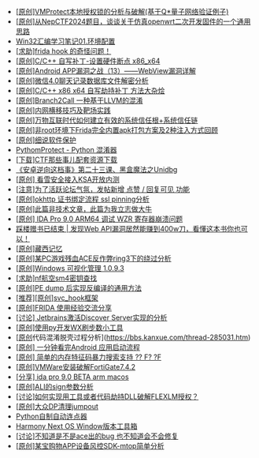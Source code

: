 + [[原创]VMProtect本地授权锁的分析与破解(基于Q*量子网络验证例子)](https://bbs.kanxue.com/thread-285076.htm)
+ [[原创]从NepCTF2024题目，谈谈关于仿真openwrt二次开发固件的一个通用思路](https://bbs.kanxue.com/thread-284126.htm)
+ [Win32汇编学习笔记01.环境配置](https://bbs.kanxue.com/thread-285079.htm)
+ [[求助]frida hook 的奇怪问题！](https://bbs.kanxue.com/thread-284754.htm)
+ [[原创]C/C++ 自写补丁-设置硬件断点 x86_x64](https://bbs.kanxue.com/thread-283839.htm)
+ [[原创]Android APP漏洞之战（13）——WebView漏洞详解](https://bbs.kanxue.com/thread-273867.htm)
+ [[原创]微信4.0聊天记录数据库文件解密分析](https://bbs.kanxue.com/thread-284417.htm)
+ [[原创]C/C++ x86 x64 自写劫持补丁 方法大杂烩](https://bbs.kanxue.com/thread-282745.htm)
+ [[原创]Branch2Call 一种基于LLVM的混淆](https://bbs.kanxue.com/thread-284965.htm)
+ [[原创]内网横移技巧及靶场实践](https://bbs.kanxue.com/thread-268289.htm)
+ [[原创]万物互联时代如何建立有效的系统信任根+系统信任链](https://bbs.kanxue.com/thread-284792.htm)
+ [[原创]非root环境下Frida完全内置apk打包方案及2种注入方式回顾](https://bbs.kanxue.com/thread-284482.htm)
+ [[原创]细说软件保护](https://bbs.kanxue.com/thread-284629.htm)
+ [PythomProtect - Python 混淆器](https://bbs.kanxue.com/thread-285032.htm)
+ [[下载]CTF那些事儿配套资源下载](https://bbs.kanxue.com/thread-283930.htm)
+ [《安卓逆向这档事》第二十三课、黑盒魔法之Unidbg](https://bbs.kanxue.com/thread-285073.htm)
+ [[原创] 看雪安全接入KSA开放内测](https://bbs.kanxue.com/thread-251837.htm)
+ [[注意]为了活跃论坛气氛，发帖新增 点赞 / 回复可见 功能](https://bbs.kanxue.com/thread-283857.htm)
+ [[原创]okhttp 证书绑定流程 ssl pinning分析](https://bbs.kanxue.com/thread-285064.htm)
+ [[原创]此篇非技术文章，此篇为我立志做大牛](https://bbs.kanxue.com/thread-284823.htm)
+ [[原创] IDA Pro 9.0 ARM64 调试 WZR 寄存器崩溃问题](https://bbs.kanxue.com/thread-284993.htm)
+ [踩楼赠书已结束 | 发现Web API漏洞居然能赚到400w刀，看懂这本书你也可以！](https://bbs.kanxue.com/thread-284615.htm)
+ [[原创]藏西记忆](https://bbs.kanxue.com/thread-266970.htm)
+ [[原创]某PC游戏残血ACE反作弊ring3下的绕过分析](https://bbs.kanxue.com/thread-284667.htm)
+ [[原创]Windows 可视化管理 1.0.9.3](https://bbs.kanxue.com/thread-284075.htm)
+ [[求助]nf航空sm4密钥查找](https://bbs.kanxue.com/thread-284167.htm)
+ [[原创]PE dump 后实现反编译的通用方法](https://bbs.kanxue.com/thread-284958.htm)
+ [[推荐][原创]svc_hook框架](https://bbs.kanxue.com/thread-284713.htm)
+ [[原创]FRIDA 使用经验交流分享](https://bbs.kanxue.com/thread-265160.htm)
+ [[讨论] Jetbrains激活Discover Server实现的分析](https://bbs.kanxue.com/thread-283941.htm)
+ [[原创]使用py开发WX刷步数小工具](https://bbs.kanxue.com/thread-284858.htm)
+ [[原创](软件名veresiye)代码混淆脱壳过程分析](https://bbs.kanxue.com/thread-285031.htm)
+ [[原创] 一分钟看完Android 应用启动流程](https://bbs.kanxue.com/thread-284686.htm)
+ [[原创] 简单的内存特征码暴力搜索支持 ?? F? ?F](https://bbs.kanxue.com/thread-284451.htm)
+ [[原创]VMWare安装破解FortiGate7.4.2](https://bbs.kanxue.com/thread-284794.htm)
+ [[分享] ida pro 9.0 BETA arm macos](https://bbs.kanxue.com/thread-282837.htm)
+ [[原创]ALI的sign参数分析](https://bbs.kanxue.com/thread-284292.htm)
+ [[讨论]如何实现用工具或者代码劫持DLL破解FLEXLM授权？](https://bbs.kanxue.com/thread-285083.htm)
+ [[原创]大众DP清理jumpout](https://bbs.kanxue.com/thread-285056.htm)
+ [Python自制自动连点器](https://bbs.kanxue.com/thread-284780.htm)
+ [Harmony Next OS Window版本工具箱](https://bbs.kanxue.com/thread-284829.htm)
+ [[讨论]不知道是不是ace出的bug  也不知道会不会修复](https://bbs.kanxue.com/thread-285084.htm)
+ [[原创]某宝购物APP设备风控SDK-mtop简单分析](https://bbs.kanxue.com/thread-284241.htm)
